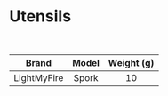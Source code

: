 # Utensils

<br>

|    Brand    | Model | Weight (g) |
| :---------: | :---: | :--------: |
| LightMyFire | Spork |     10     |
